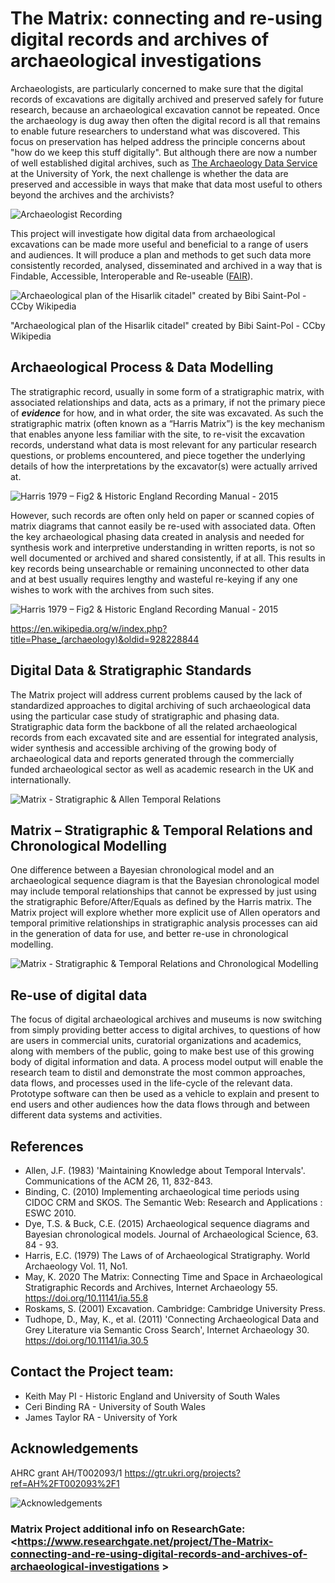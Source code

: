 # The Matrix: connecting and re-using digital records and archives of archaeological investigations

Archaeologists, are particularly concerned to make sure that the digital records of excavations are digitally archived and preserved safely for future research, because an archaeological excavation cannot be repeated. Once the archaeology is dug away then often the digital record is all that remains to enable future researchers to  understand what was discovered. This focus on preservation has helped address the principle concerns about "how do we keep this stuff digitally". But although there are now a number of well established digital archives, such as [The Archaeology Data Service](https://archaeologydataservice.ac.uk/) at the University of York, the next challenge is whether the data are preserved and accessible in ways that make that data most useful to others beyond the archives and the archivists?

![Archaeologist Recording](/images/Archaeologist_Recording_KM.jpg)

This project will investigate how digital data from archaeological excavations can be made more useful and beneficial to a range of users and audiences. It will produce a plan and methods to get such data more consistently recorded, analysed, disseminated and archived in a way that is Findable, Accessible, Interoperable and Re-useable ([FAIR](https://www.force11.org/group/fairgroup/fairprinciples)).

![Archaeological plan of the Hisarlik citadel" created by Bibi Saint-Pol -  CCby Wikipedia](/images/ArchaeologicalphasesHisarlik.png)

"Archaeological plan of the Hisarlik citadel" created by Bibi Saint-Pol -  CCby Wikipedia


## Archaeological Process & Data Modelling
The stratigraphic record, usually in some form of a stratigraphic matrix, with associated relationships and data, acts as a primary, if not the primary piece of _**evidence**_ for how, and in what order, the site was excavated. As such the stratigraphic matrix (often known as a “Harris Matrix”) is the key mechanism that enables anyone less familiar with the site, to re-visit the excavation records, understand what data is most relevant for any particular research questions, or problems encountered, and piece together the underlying details of how the interpretations by the excavator(s) were actually arrived at. 

![Harris 1979 – Fig2 & Historic England Recording Manual - 2015](/images/rope_of_time.png)

However, such records are often only held on paper or scanned copies of matrix diagrams that cannot easily be re-used with associated data. Often the key archaeological phasing data created in analysis and needed for synthesis work and interpretive understanding in written reports, is not so well documented or archived and shared consistently, if at all. This results in key records being unsearchable or remaining unconnected to other data and at best usually requires lengthy and wasteful re-keying if any one wishes to work with the archives from such sites.

![Harris 1979 – Fig2 & Historic England Recording Manual - 2015](/images/Phase_diagram.png) 

<https://en.wikipedia.org/w/index.php?title=Phase_(archaeology)&oldid=928228844>

## Digital Data & Stratigraphic Standards
The Matrix project will address current problems caused by the lack of standardized approaches to digital archiving of such archaeological data using the particular case study of stratigraphic and phasing data. Stratigraphic data form the backbone of all the related archaeological records from each excavated site and are essential for integrated analysis, wider synthesis and accessible archiving of the growing body of archaeological data and reports generated through the commercially funded archaeological sector as well as academic research in the UK and internationally.

![Matrix - Stratigraphic & Allen Temporal Relations](/images/Matrix_Temporal_Relations.png)

## Matrix – Stratigraphic & Temporal Relations and Chronological Modelling
One difference between a Bayesian chronological model and an archaeological sequence diagram is that the Bayesian chronological model may include temporal relationships that cannot be expressed by just using the stratigraphic Before/After/Equals as defined by the Harris matrix. The Matrix project will explore whether more explicit use of Allen operators and temporal primitive relationships in stratigraphic analysis processes can aid in the generation of data for use, and better re-use in chronological modelling.

![Matrix - Stratigraphic & Temporal Relations and Chronological Modelling](/images/Dye_Buck_DAG.png)

## Re-use of digital data
The focus of digital archaeological archives and museums is now switching from simply providing better access to digital archives, to questions of how are users in commercial units, curatorial organizations and academics, along with members of the public, going to make best use of this growing body of digital information and data.
A process model output will enable the research team to distil and demonstrate the most common approaches, data flows, and processes used in the life-cycle of the relevant data. Prototype software can then be used as a vehicle to explain and present to end users and other audiences how the data flows through and between different data systems and activities.

## References
* Allen, J.F. (1983) 'Maintaining Knowledge about Temporal Intervals'. Communications of the ACM 26, 11, 832-843.
* Binding, C. (2010) Implementing archaeological time periods using CIDOC CRM and SKOS. The Semantic Web: Research and Applications : ESWC 2010.
* Dye, T.S. & Buck, C.E. (2015) Archaeological sequence diagrams and Bayesian chronological models. Journal of Archaeological Science, 63. 84 - 93. 
* Harris, E.C. (1979) The Laws of of Archaeological Stratigraphy. World Archaeology Vol. 11, No1. 
* May, K. 2020 The Matrix: Connecting Time and Space in Archaeological Stratigraphic Records and Archives, Internet Archaeology 55. <https://doi.org/10.11141/ia.55.8> 
* Roskams, S. (2001) Excavation. Cambridge: Cambridge University Press. 
* Tudhope, D., May, K., et al. (2011) 'Connecting Archaeological Data and Grey Literature via Semantic Cross Search', Internet Archaeology 30. <https://doi.org/10.11141/ia.30.5>

## Contact the Project team: 
* Keith May     PI - Historic England and University of South Wales
* Ceri Binding  RA - University of South Wales
* James Taylor  RA - University of York

## Acknowledgements
AHRC grant AH/T002093/1 <https://gtr.ukri.org/projects?ref=AH%2FT002093%2F1>

![Acknowledgements](/images/Acknowledgement_logo_group.png)


### Matrix Project additional info on ResearchGate: <https://www.researchgate.net/project/The-Matrix-connecting-and-re-using-digital-records-and-archives-of-archaeological-investigations  >



